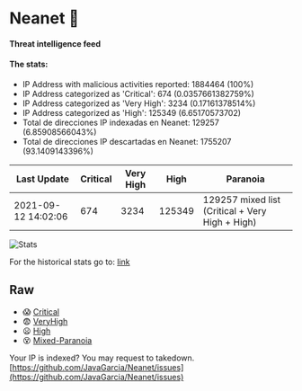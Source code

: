 # Neanet :hocho:
#### Threat intelligence feed
#### The stats:

- IP Address with malicious activities reported: 1884464 (100%)
- IP Address categorized as 'Critical':  674 (0.0357661382759%)
- IP Address categorized as 'Very High':  3234 (0.17161378514%)
- IP Address categorized as 'High':  125349 (6.65170573702)
- Total de direcciones IP indexadas en Neanet:  129257 (6.85908566043%)
- Total de direcciones IP descartadas en Neanet:  1755207 (93.1409143396%)

| Last Update | Critical | Very High | High | Paranoia |
| --- | --- | --- | --- | --- |
| 2021-09-12 14:02:06 | 674 | 3234 | 125349 | 129257 mixed list (Critical + Very High + High)|

![Stats](https://docs.google.com/spreadsheets/d/e/2PACX-1vSnaNMIXVabIpDJjufMlzH7poXnshF3mgd8Is1g9ytUEzVsP5my4Trn8f-xkoLLQ38xpL3HtmUexLo6/pubchart?oid=501124687&format=image)

For the historical stats go to: [link](/stats.csv)
## Raw
- :scream: [Critical](https://raw.githubusercontent.com/JavaGarcia/Neanet/master/blacklists/neanet_critical.txt)
- :fearful: [VeryHigh](https://raw.githubusercontent.com/JavaGarcia/Neanet/master/blacklists/neanet_veryHigh.txtt)
- :frowning: [High](https://raw.githubusercontent.com/JavaGarcia/Neanet/master/blacklists/neanet_high.txt)
- :dizzy_face: [Mixed-Paranoia](https://raw.githubusercontent.com/JavaGarcia/Neanet/master/blacklists/neanet_all.txt)


Your IP is indexed? You may request to takedown. [https://github.com/JavaGarcia/Neanet/issues](https://github.com/JavaGarcia/Neanet/issues)













































































































































































































































































































































































































































































































































































































































































































































































































































































































































































































































































































































































































































































































































































































































































































































































































































































































































































































































































































































































































































































































































































































































































































































































































































































































































































































































































































































































































































































































































































































































































































































































































































































































































































































































































































































































































































































































































































































































































































































































































































































































































































































































































































































































































































































































































































































































































































































































































































































































































































































































































































































































































































































































































































































































































































































































































































































































































































































































































































































































































































































































































































































































































































































































































































































































































































































































































































































































































































































































































































































































































































































































































































































































































































































































































































































































































































































































































































































































































































































































































































































































































































































































































































































































































































































































































































































































































































































































































































































































